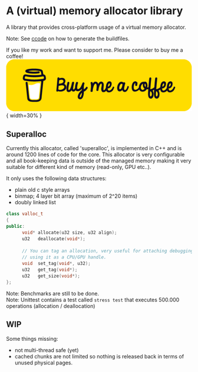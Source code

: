 # A (virtual) memory allocator library

A library that provides cross-platform usage of a virtual memory allocator.

Note: See [ccode](https://github.com/jurgen-kluft/ccode) on how to generate the buildfiles.

If you like my work and want to support me. Please consider to buy me a coffee!
![](bmacoffee.png){ width=30% }

## Superalloc

Currently this allocator, called 'superalloc', is implemented in C++ and is around 1200 lines 
of code for the core.
This allocator is very configurable and all book-keeping data is outside of the managed memory
making it very suitable for different kind of memory (read-only, GPU etc..).

It only uses the following data structures:

* plain old c style arrays
* binmap; 4 layer bit array (maximum of 2^20 items)
* doubly linked list

```c++
class valloc_t
{
public:
      void* allocate(u32 size, u32 align);
      u32   deallocate(void*);
      
      // You can tag an allocation, very useful for attaching debugging info to an allocation or
      // using it as a CPU/GPU handle.
      void  set_tag(void*, u32);
      u32   get_tag(void*);
      u32   get_size(void*);
};
```

Note: Benchmarks are still to be done.  
Note: Unittest contains a test called `stress test` that executes 500.000 operations (allocation / deallocation)

## WIP

Some things missing:

- not multi-thread safe (yet)
- cached chunks are not limited so nothing is released back in terms of unused physical pages. 

